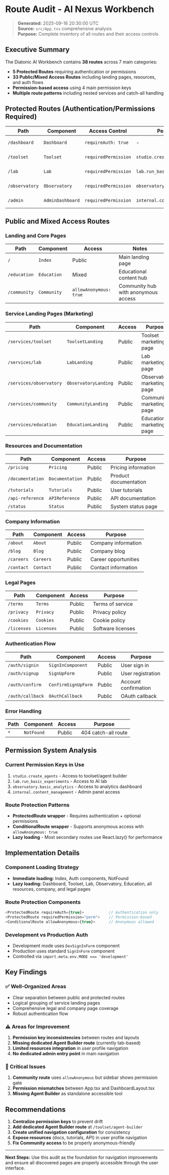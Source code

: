 # Route Audit - AI Nexus Workbench

> **Generated:** 2025-09-16 20:30:00 UTC  
> **Source:** `src/App.tsx` comprehensive analysis  
> **Purpose:** Complete inventory of all routes and their access controls

## Executive Summary

The Diatonic AI Workbench contains **38 routes** across 7 main categories:
- **5 Protected Routes** requiring authentication or permissions
- **33 Public/Mixed Access Routes** including landing pages, resources, and auth flows
- **Permission-based access** using 4 main permission keys
- **Multiple route patterns** including nested services and catch-all handling

## Protected Routes (Authentication/Permissions Required)

| Path | Component | Access Control | Permission | Notes |
|------|-----------|----------------|------------|-------|
| `/dashboard` | `Dashboard` | `requireAuth: true` | - | Main user dashboard/homebase |
| `/toolset` | `Toolset` | `requiredPermission` | `studio.create_agents` | Visual agent builder and templates |
| `/lab` | `Lab` | `requiredPermission` | `lab.run_basic_experiments` | AI experimentation environment |
| `/observatory` | `Observatory` | `requiredPermission` | `observatory.basic_analytics` | Analytics and visualization |
| `/admin` | `AdminDashboard` | `requiredPermission` | `internal.content_management` | Admin panel (lazy loaded) |

## Public and Mixed Access Routes

### Landing and Core Pages
| Path | Component | Access | Notes |
|------|-----------|--------|-------|
| `/` | `Index` | Public | Main landing page |
| `/education` | `Education` | Mixed | Educational content hub |
| `/community` | `Community` | `allowAnonymous: true` | Community hub with anonymous access |

### Service Landing Pages (Marketing)
| Path | Component | Access | Purpose |
|------|-----------|--------|---------|
| `/services/toolset` | `ToolsetLanding` | Public | Toolset marketing page |
| `/services/lab` | `LabLanding` | Public | Lab marketing page |
| `/services/observatory` | `ObservatoryLanding` | Public | Observatory marketing page |
| `/services/community` | `CommunityLanding` | Public | Community marketing page |
| `/services/education` | `EducationLanding` | Public | Education marketing page |

### Resources and Documentation
| Path | Component | Access | Purpose |
|------|-----------|--------|---------|
| `/pricing` | `Pricing` | Public | Pricing information |
| `/documentation` | `Documentation` | Public | Product documentation |
| `/tutorials` | `Tutorials` | Public | User tutorials |
| `/api-reference` | `APIReference` | Public | API documentation |
| `/status` | `Status` | Public | System status page |

### Company Information
| Path | Component | Access | Purpose |
|------|-----------|--------|---------|
| `/about` | `About` | Public | Company information |
| `/blog` | `Blog` | Public | Company blog |
| `/careers` | `Careers` | Public | Career opportunities |
| `/contact` | `Contact` | Public | Contact information |

### Legal Pages
| Path | Component | Access | Purpose |
|------|-----------|--------|---------|
| `/terms` | `Terms` | Public | Terms of service |
| `/privacy` | `Privacy` | Public | Privacy policy |
| `/cookies` | `Cookies` | Public | Cookie policy |
| `/licenses` | `Licenses` | Public | Software licenses |

### Authentication Flow
| Path | Component | Access | Purpose |
|------|-----------|--------|---------|
| `/auth/signin` | `SignInComponent` | Public | User sign in |
| `/auth/signup` | `SignUpForm` | Public | User registration |
| `/auth/confirm` | `ConfirmSignUpForm` | Public | Account confirmation |
| `/auth/callback` | `OAuthCallback` | Public | OAuth callback |

### Error Handling
| Path | Component | Access | Purpose |
|------|-----------|--------|---------|
| `*` | `NotFound` | Public | 404 catch-all route |

## Permission System Analysis

### Current Permission Keys in Use
1. `studio.create_agents` - Access to toolset/agent builder
2. `lab.run_basic_experiments` - Access to AI lab
3. `observatory.basic_analytics` - Access to analytics dashboard
4. `internal.content_management` - Admin panel access

### Route Protection Patterns
- **ProtectedRoute wrapper** - Requires authentication + optional permissions
- **ConditionalRoute wrapper** - Supports anonymous access with `allowAnonymous: true`
- **Lazy loading** - Most secondary routes use React.lazy() for performance

## Implementation Details

### Component Loading Strategy
- **Immediate loading:** Index, Auth components, NotFound
- **Lazy loading:** Dashboard, Toolset, Lab, Observatory, Education, all resources, company, and legal pages

### Route Protection Components
```typescript
<ProtectedRoute requireAuth={true}>           // Authentication only
<ProtectedRoute requiredPermission="perm">    // Permission-based
<ConditionalRoute allowAnonymous={true}>      // Anonymous allowed
```

### Development vs Production Auth
- Development mode uses `DevSignInForm` component
- Production uses standard `SignInForm` component
- Controlled via `import.meta.env.MODE === 'development'`

## Key Findings

### ✅ Well-Organized Areas
- Clear separation between public and protected routes
- Logical grouping of service landing pages
- Comprehensive legal and company page coverage
- Robust authentication flow

### ⚠️ Areas for Improvement
1. **Permission key inconsistencies** between routes and layouts
2. **Missing dedicated Agent Builder route** (currently tab-based)
3. **Limited resources integration** in user profile navigation
4. **No dedicated admin entry point** in main navigation

### 🚨 Critical Issues
1. **Community route** uses `allowAnonymous` but sidebar shows permission gate
2. **Permission mismatches** between App.tsx and DashboardLayout.tsx
3. **Missing Agent Builder** as standalone accessible tool

## Recommendations

1. **Centralize permission keys** to prevent drift
2. **Add dedicated Agent Builder route** at `/toolset/agent-builder`
3. **Create unified navigation configuration** for consistency
4. **Expose resources** (docs, tutorials, API) in user profile navigation
5. **Fix Community access** to be properly anonymous-friendly

---

**Next Steps:** Use this audit as the foundation for navigation improvements and ensure all discovered pages are properly accessible through the user interface.